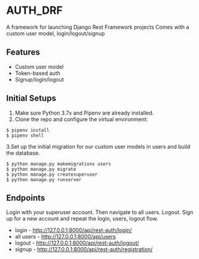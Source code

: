 # AUTH_DRF

A framework for launching  Django Rest Framework projects  Comes with a custom user model, login/logout/signup

## Features

- Custom user model
- Token-based auth
- Signup/login/logout

## Initial Setups
1.  Make sure Python 3.7x and Pipenv are already installed. 
2.  Clone the repo and configure the virtual environment:

```
$ pipenv install
$ pipenv shell
```
3.Set up the initial migration for our custom user models in users and build the database.

```
$ python manage.py makemigrations users
$ python manage.py migrate
$ python manage.py createsuperuser
$ python manage.py runserver
```
## Endpoints

Login with your superuser account. Then navigate to all users. Logout. Sign up for a new account and repeat the login, users, logout flow.

- login - http://127.0.0.1:8000/api/rest-auth/login/
- all users - http://127.0.0.1:8000/api/users
- logout - http://127.0.0.1:8000/api/rest-auth/logout/
- signup - http://127.0.0.1:8000/api/rest-auth/registration/
